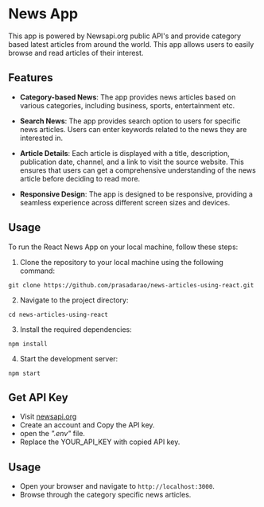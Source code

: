 # News App
This app is powered by Newsapi.org public API's and provide category based latest articles from around the world. This app allows users to easily browse and read articles of their interest.


## Features

- **Category-based News**: The app provides news articles based on various categories, including business, sports, entertainment etc.

- **Search News**: The app provides search option to users for specific news articles. Users can enter keywords related to the news they are interested in.

- **Article Details**: Each article is displayed with a title, description, publication date, channel, and a link to visit the source website. This ensures that users can get a comprehensive understanding of the news article before deciding to read more.

- **Responsive Design**: The app is designed to be responsive, providing a seamless experience across different screen sizes and devices.


## Usage

To run the React News App on your local machine, follow these steps:

1. Clone the repository to your local machine using the following command:

```
git clone https://github.com/prasadarao/news-articles-using-react.git
```

2. Navigate to the project directory:

```
cd news-articles-using-react
```

3. Install the required dependencies:

```
npm install
```

4. Start the development server:

```
npm start
```

## Get API Key
- Visit [newsapi.org](https://newsapi.org/)
- Create an account and Copy the API key.
- open the *".env"* file.
- Replace the YOUR_API_KEY with copied API key.

## Usage
- Open your browser and navigate to `http://localhost:3000`.
- Browse through the category specific news articles.